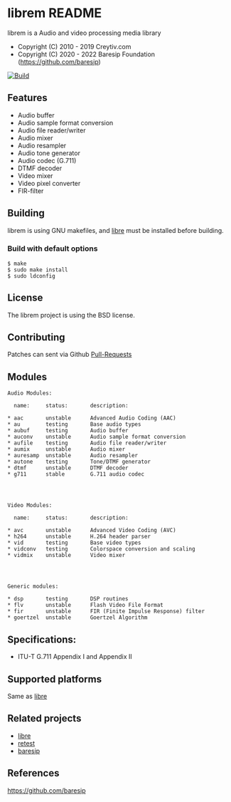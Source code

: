 librem README
=============


librem is a Audio and video processing media library

- Copyright (C) 2010 - 2019 Creytiv.com
- Copyright (C) 2020 - 2022 Baresip Foundation (https://github.com/baresip)

[![Build](https://github.com/baresip/rem/actions/workflows/build.yml/badge.svg)](https://github.com/baresip/rem/actions/workflows/build.yml)


## Features

* Audio buffer
* Audio sample format conversion
* Audio file reader/writer
* Audio mixer
* Audio resampler
* Audio tone generator
* Audio codec (G.711)
* DTMF decoder
* Video mixer
* Video pixel converter
* FIR-filter


## Building

librem is using GNU makefiles, and [libre](https://github.com/baresip/re)
must be installed before building.


### Build with default options

```
$ make
$ sudo make install
$ sudo ldconfig
```

## License

The librem project is using the BSD license.


## Contributing

Patches can sent via Github
[Pull-Requests](https://github.com/baresip/rem/pulls)


## Modules
```
Audio Modules:

  name:     status:       description:

* aac       unstable      Advanced Audio Coding (AAC)
* au        testing       Base audio types
* aubuf     testing       Audio buffer
* auconv    unstable      Audio sample format conversion
* aufile    testing       Audio file reader/writer
* aumix     unstable      Audio mixer
* auresamp  unstable      Audio resampler
* autone    testing       Tone/DTMF generator
* dtmf      unstable      DTMF decoder
* g711      stable        G.711 audio codec




Video Modules:

  name:     status:       description:

* avc       unstable      Advanced Video Coding (AVC)
* h264      unstable      H.264 header parser
* vid       testing       Base video types
* vidconv   testing       Colorspace conversion and scaling
* vidmix    unstable      Video mixer




Generic modules:

* dsp       testing       DSP routines
* flv       unstable      Flash Video File Format
* fir       unstable      FIR (Finite Impulse Response) filter
* goertzel  unstable      Goertzel Algorithm
```




## Specifications:

* ITU-T G.711 Appendix I and Appendix II


## Supported platforms

Same as [libre](https://github.com/baresip/re)


## Related projects

* [libre](https://github.com/baresip/re)
* [retest](https://github.com/baresip/retest)
* [baresip](https://github.com/baresip/baresip)



## References

https://github.com/baresip
